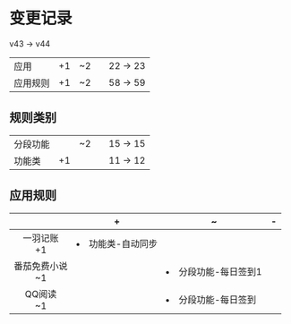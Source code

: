 # 变更记录

v43 -> v44

||||||
|-|:-:|:-:|:-:|:-:|
|应用|+1|~2||22 -> 23|
|应用规则|+1|~2||58 -> 59|

## 规则类别

||||||
|-|:-:|:-:|:-:|:-:|
|分段功能||~2||15 -> 15|
|功能类|+1|||11 -> 12|

## 应用规则

||+|~|-|
|:-:|-|-|-|
|一羽记账<br>+1|<li>功能类-自动同步|||
|番茄免费小说<br>~1||<li>分段功能-每日签到1||
|QQ阅读<br>~1||<li>分段功能-每日签到||
